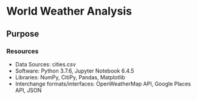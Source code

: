 # World Weather Analysis
## Purpose

### Resources
* Data Sources: cities.csv
* Software: Python 3.7.6, Jupyter Notebook 6.4.5
* Libraries: NumPy, CitiPy, Pandas, Matplotlib
* Interchange formats/interfaces: OpenWeatherMap API, Google Places API, JSON

